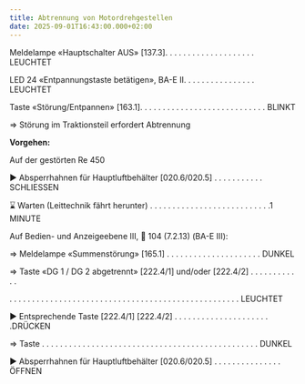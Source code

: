 ```yaml
---
title: Abtrennung von Motordrehgestellen
date: 2025-09-01T16:43:00.000+02:00
---
```

 Meldelampe «Hauptschalter AUS» \[137.3]. . . . . . . . . . . . . . . . . . . . LEUCHTET


 LED 24 «Entpannungstaste betätigen», BA-E II. . . . . . . . . . . . . . . . LEUCHTET

Taste «Störung/Entpannen» \[163.1]. . . . . . . . . . . . . . . . . . . . . . . . . . . . BLINKT

 ⇒ Störung im Traktionsteil erfordert Abtrennung

**Vorgehen:**

Auf der gestörten Re 450

 ► Absperrhahnen für Hauptluftbehälter \[020.6/020.5] . . . . . . . . . . . SCHLIESSEN

⌛ Warten (Leittechnik fährt herunter) . . . . . . . . . . . . . . . . . . . . . . . . . . .1  MINUTE

 Auf Bedien- und Anzeigeebene III,  104 (7.2.13) (BA-E III):

 ⇒ Meldelampe «Summenstörung» \[165.1] . . . . . . . . . . . . . . . . . . . . . DUNKEL

 ⇒ Taste «DG 1 / DG 2 abgetrennt» \[222.4/1] und/oder \[222.4/2] . . . . . . . . . . . .

 . . . . . . . . . . . . . . . . . . . . . . . . . . . . . . . . . . . . . . . . . . . . . . . . . . . LEUCHTET

 ► Entsprechende Taste \[222.4/1] \[222.4/2] . . . . . . . . . . . . . . . . . . . . . .DRÜCKEN

 ⇒ Taste . . . . . . . . . . . . . . . . . . . . . . . . . . . . . . . . . . . . . . . . . . . . . . . . DUNKEL

 ► Absperrhahnen für Hauptluftbehälter \[020.6/020.5] . . . . . . . . . . . . . . . ÖFFNEN
